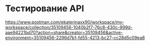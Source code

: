 # Тестирование API
https://www.postman.com/ekaterinaxx90/workspace/my-workspace/collection/35109456-1040b2f7-76c8-430c-999d-aae94221bd70?action=share&creator=35109456&active-environment=35109456-2296d7b1-fd55-4213-bc27-cc28d5c09ea8
